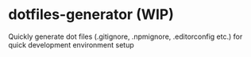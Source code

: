 # dotfiles-generator (WIP)
Quickly generate dot files (.gitignore, .npmignore, .editorconfig etc.) for quick development environment setup

